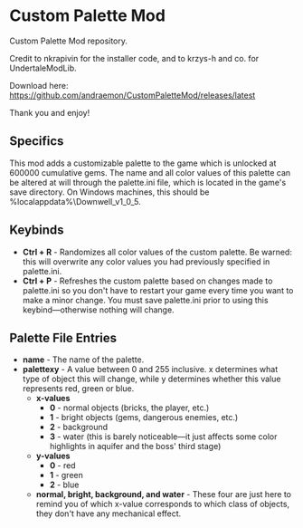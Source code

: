 # Custom Palette Mod

Custom Palette Mod repository.

Credit to nkrapivin for the installer code, and to krzys-h and co. for UndertaleModLib.

Download here: https://github.com/andraemon/CustomPaletteMod/releases/latest

Thank you and enjoy!

## Specifics
This mod adds a customizable palette to the game which is unlocked at 600000 cumulative gems. The name and all color values of this palette can be altered at will through the palette.ini file, which is located in the game's save directory. On Windows machines, this should be %localappdata%\Downwell_v1_0_5.

## Keybinds
- **Ctrl + R** - Randomizes all color values of the custom palette. Be warned: this will overwrite any color values you had previously specified in palette.ini.
- **Ctrl + P** - Refreshes the custom palette based on changes made to palette.ini so you don't have to restart your game every time you want to make a minor change. You must save palette.ini prior to using this keybind—otherwise nothing will change.

## Palette File Entries
- **name** - The name of the palette.
- **palettexy** - A value between 0 and 255 inclusive. x determines what type of object this will change, while y determines whether this value represents red, green or blue.
  - **x-values**
    - **0** - normal objects (bricks, the player, etc.)
    - **1** - bright objects (gems, dangerous enemies, etc.)
    - **2** - background
    - **3** - water (this is barely noticeable—it just affects some color highlights in aquifer and the boss' third stage)
  - **y-values**
    - **0** - red
    - **1** - green
    - **2** - blue
  - **normal, bright, background, and water** - These four are just here to remind you of which x-value corresponds to which class of objects, they don't have any mechanical effect.

